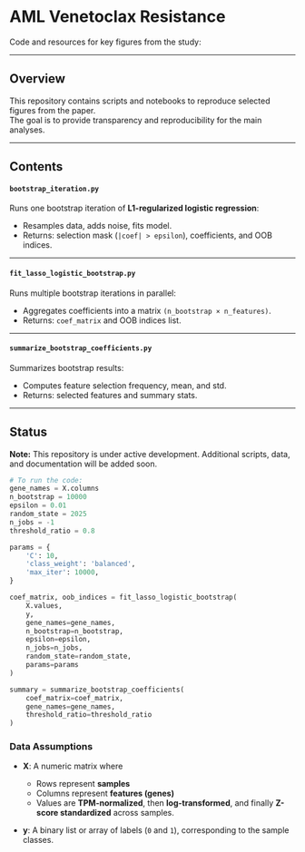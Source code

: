 # AML Venetoclax Resistance

Code and resources for key figures from the study:

---

## Overview
This repository contains scripts and notebooks to reproduce selected figures from the paper.  
The goal is to provide transparency and reproducibility for the main analyses.

---

## Contents

#### `bootstrap_iteration.py`
Runs one bootstrap iteration of **L1-regularized logistic regression**:  
- Resamples data, adds noise, fits model.  
- Returns: selection mask (`|coef| > epsilon`), coefficients, and OOB indices.

---

#### `fit_lasso_logistic_bootstrap.py`
Runs multiple bootstrap iterations in parallel:  
- Aggregates coefficients into a matrix `(n_bootstrap × n_features)`.  
- Returns: `coef_matrix` and OOB indices list.

---

#### `summarize_bootstrap_coefficients.py`
Summarizes bootstrap results:  
- Computes feature selection frequency, mean, and std.  
- Returns: selected features and summary stats.


---

## Status
**Note:** This repository is under active development. Additional scripts, data, and documentation will be added soon.

```python
# To run the code:
gene_names = X.columns
n_bootstrap = 10000
epsilon = 0.01
random_state = 2025
n_jobs = -1
threshold_ratio = 0.8

params = {
    'C': 10,
    'class_weight': 'balanced',
    'max_iter': 10000,
}

coef_matrix, oob_indices = fit_lasso_logistic_bootstrap(
    X.values, 
    y, 
    gene_names=gene_names,        
    n_bootstrap=n_bootstrap,
    epsilon=epsilon,
    n_jobs=n_jobs,               
    random_state=random_state,
    params=params
)

summary = summarize_bootstrap_coefficients(
    coef_matrix=coef_matrix,
    gene_names=gene_names,
    threshold_ratio=threshold_ratio
)
```

### Data Assumptions

- **X**: A numeric matrix where  
  - Rows represent **samples**  
  - Columns represent **features (genes)**  
  - Values are **TPM-normalized**, then **log-transformed**, and finally **Z-score standardized** across samples.

- **y**: A binary list or array of labels (`0` and `1`), corresponding to the sample classes.

